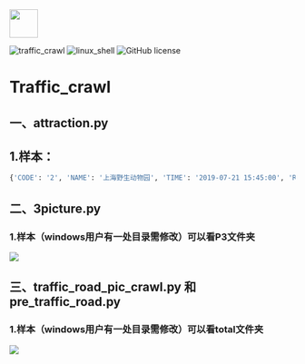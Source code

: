 <div align="left">
    <img src='https://ftp.bmp.ovh/imgs/2020/08/b77a8439ea51e080.jpg' height="50" width="50" >
 </div>

![traffic_crawl](https://badgen.net/badge/traffic/crawl?icon=github)
![linux_shell](https://badgen.net/badge/icon/shell?icon=terminal&label)
![GitHub license](https://badgen.net/github/license/HUANGZHIHAO1994/traffic_crawl?color=green)

# Traffic_crawl

## 一、attraction.py

## 1.样本：

```python
{'CODE': '2', 'NAME': '上海野生动物园', 'TIME': '2019-07-21 15:45:00', 'R_TIME': '2019\\/7\\/21 15:44:55', 'NUM': '7318', 'SSD': '舒适', 'DES': '', 'START_TIME': '08:00', 'END_TIME': '18:00', 'INFO': '上海野生动物园是集野生动物饲养、展览、繁育保护、科普教育与休闲娱乐为一体的主题公园。景区于1995年11月18日正式对外开放，地处上海浦东新区，占地153公顷（约2300亩），是首批国家5A级旅游景区。     园区居住着大熊猫、金丝猴、金毛羚牛、朱鹮、长颈鹿、斑马、羚羊、白犀牛、猎豹等来自国内外的珍稀野生动物200余种，上万余只。园区分为车入区和步行区两大参观区域。     步行区，让您在寓教于乐中进一步了解动物朋友。不仅可以观赏到大熊猫、非洲象、亚洲象、长颈鹿、黑猩猩、长臂猿、狐猴、火烈鸟、朱鹮等众多珍稀野生动物，更有诸多特色的动物行为展示和互动体验呈现。     车入区为动物散放养展示形式，保持着 “人在‘笼’中，动物自由”的展览模式，给动物更多的自由空间。使您身临其境的感受一群群斑马、羚羊、角马、犀牛等食草动物簇拥在一起悠闲觅食；又能领略猎豹、东北虎、非洲狮、熊、狼等大型猛兽“部落”展现野性雄姿。     另外，园内还设有5座功能各异的表演场馆。身怀绝技的俄罗斯专业团队携各路动物明星演艺“魔幻之旅”；猎豹、格力犬、蒙 联系电话：021-58036000', 'MAX_NUM': '60000', 'IMAGE': '图片111111_20160302080923201.png', 'TYPE': '正常', 'T_CODE': '5', 'INITIAL': 'SHYSDWY', 'RANK': '5A', 'COUNTY': '浦东新区', 'LOCATION_X': 121.723586, 'LOCATION_Y': 31.05928, 'SWITCH': 1, 'WEATHER_INFO': 1, 'WEATHER_DES': '多云', 'WEATHER_HIGH': '33', 'WEATHER_LOW': '26', 'WEATHER_DIRECTION': '东南风', 'WEATHER_POWER': '3-4级'}
```



## 二、3picture.py

### 1.样本（windows用户有一处目录需修改）可以看P3文件夹

   <div>
       <img
   src='https://ftp.bmp.ovh/imgs/2020/08/1aa86f0dcd60fdf6.png?raw=true'         
            >
   </div>



## 三、traffic_road_pic_crawl.py 和 pre_traffic_road.py

### 1.样本（windows用户有一处目录需修改）可以看total文件夹

   <div>
       <img
   src='https://ftp.bmp.ovh/imgs/2020/08/01e8a9739ea54910.png?raw=true'         
            >
   </div>

